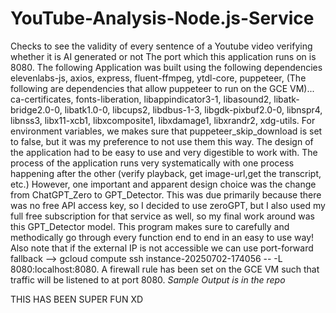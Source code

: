 # YouTube-Analysis-Node.js-Service
Checks to see the validity of every sentence of a Youtube video verifying whether it is AI generated or not
The port which this application runs on is 8080.
The following Application was built using the following dependencies
elevenlabs-js,
axios,
express,
fluent-ffmpeg,
ytdl-core,
puppeteer, (The following are dependencies that allow puppeteer to run on the GCE VM)...
ca-certificates,
fonts-liberation,
libappindicator3-1,
libasound2,
libatk-bridge2.0-0,
libatk1.0-0,
libcups2,
libdbus-1-3,
libgdk-pixbuf2.0-0,
libnspr4,
libnss3,
libx11-xcb1,
libxcomposite1,
libxdamage1,
libxrandr2,
xdg-utils. For environment variables, we makes sure that puppeteer_skip_download is set to false, but it was my preference to not use them this way. The design of the application had to be easy to use and very digestible to work with. The process of the application runs very systematically with one process happening after the other (verify playback, get image-url,get the transcript, etc.) However, one important and apparent design choice was the change from ChatGPT_Zero to GPT_Detector. This was due primarily because there was no free API access key, so I decided to use zeroGPT, but I also used my full free subscription for that service as well, so my final work around was this GPT_Detector model. This program makes sure to carefully and methodically go through every function end to end in an easy to use way! Also note that if the external IP is not accessible we can use port-forward fallback --> gcloud compute ssh instance-20250702-174056 -- -L 8080:localhost:8080. A firewall rule has been set on the GCE VM such that traffic will be listened to at port 8080.
*Sample Output is in the repo*

THIS HAS BEEN SUPER FUN XD

